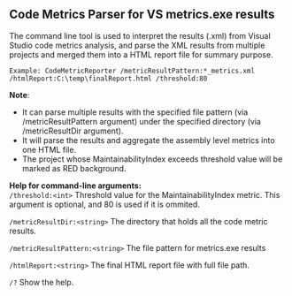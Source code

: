 ## Code Metrics Parser for VS metrics.exe results
The command line tool is used to interpret the results (.xml) from Visual Studio code metrics analysis, and parse the XML results from multiple projects and merged them into a HTML report file for summary purpose.

````Example: CodeMetricReporter /metricResultPattern:*_metrics.xml /htmlReport:C:\temp\finalReport.html /threshold:80````

**Note**: 
- It can parse multiple results with the specified file pattern (via /metricResultPattern argument) under the specified directory (via /metricResultDir argument). 
- It will parse the results and aggregate the assembly level metrics into one HTML file.
- The project whose MaintainabilityIndex exceeds threshold value will be marked as RED background.

**Help for command-line arguments:**   
```/threshold:<int>``` Threshold value for the MaintainabilityIndex metric. This argument is optional, and 80 is used if it is ommited.

```/metricResultDir:<string>``` The directory that holds all the code metric results.

```/metricResultPattern:<string>``` The file pattern for metrics.exe results

```/htmlReport:<string>``` The final HTML report file with full file path.

```/?``` Show the help.

